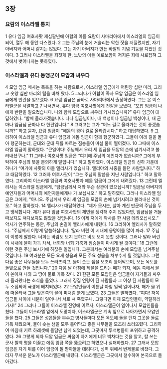 ## 3장
### 요람의 이스라엘 통치
1 유다 임금 여호사팟 제십팔년에 아합의 아들 요람이 사마리아에서 이스라엘의 임금이 되어, 열두 해 동안 다스렸다.
2 그는 주님의 눈에 거슬리는 악한 짓을 저질렀지만, 자기 아버지와 어머니 같지는 않았다. 그는 자기 아버지가 만든 바알의 기념 기둥을 치웠던 것이다.
3 그러나 이스라엘을 죄짓게 한, 느밧의 아들 예로보암이 저지른 죄에 사로잡혀 그것에서 벗어나지는 못하였다.
### 이스라엘과 유다 동맹군이 모압과 싸우다
4 모압 임금 메사는 목축을 하는 사람으로서, 이스라엘 임금에게 어린양 십만 마리, 그리고 숫양 십만 마리의 털을 바쳐 왔다.
5 그러다가 아합이 죽자 모압 임금은 이스라엘 임금에게 반란을 일으켰다.
6 요람 임금은 곧바로 사마리아에서 출정하였다. 그는 온 이스라엘군을 사열하고
7 나서면서, 유다 임금 여호사팟에게 전갈을 보냈다. “모압 임금이 나에게 반란을 일으켰습니다. 나와 함께 모압으로 싸우러 가시겠습니까?” 유다 임금이 대답하였다. “함께 올라가겠습니다. 나나 임금님이나, 내 백성이나 임금님 백성이나, 내 군마나 임금님 군마나 다 한편입니다.”
8 그러고는 그가 “어느 길로 올라가는 것이 좋겠습니까?” 하고 묻자, 요람 임금이 “에돔의 광야 길로 올라갑시다.” 하고 대답하였다.
9 그리하여 이스라엘 임금과 유다 임금과 에돔 임금이 함께 행군하였다. 그들이 이레 길을 돌아 행군하는데, 군대와 군대 뒤를 따르는 짐승들이 마실 물이 떨어졌다.
10 그때에 이스라엘 임금이 말하였다. “큰일이다! 주님께서 우리 세 임금을 모압의 손에 넘기시려고 불러내셨구나.”
11 그러나 여호사팟 임금은 “여기에 주님의 예언자가 없습니까? 그에게 부탁하여 주님의 뜻을 문의하게 말입니다.” 하고 말하였다. 이스라엘 임금의 신하 가운데 하나가 “여기에 사팟의 아들 엘리사가 있습니다. 엘리야의 시중을 들던 사람입니다.” 하고 대답하였다.
12 그러자 여호사팟이 “그는 주님의 말씀을 지닌 사람입니다.” 하고 말하였다. 그리하여 이스라엘 임금과 여호사팟과 에돔 임금이 그에게 내려갔다.
13 그런데 엘리사는 이스라엘 임금에게, “임금님께서 저와 무슨 상관이 있으십니까? 임금님 아버지의 예언자들과 어머니의 예언자들에게나 가 보십시오.” 하고 말하였다. 그러나 이스라엘 임금은 그에게, “아니오. 주님께서 우리 세 임금을 모압의 손에 넘기시려고 불러내신 것이오.” 하고 말하였다.
14 엘리사가 대답하였다. “제가 모시는, 살아 계신 만군의 주님을 두고 맹세합니다. 제가 유다 임금 여호사팟의 체면을 생각해 주지 않았다면, 임금님을 거들떠보지도 쳐다보지도 않았을 것입니다.
15 이제 저에게 악사를 한 사람 데려오십시오.” 악사가 연주하는 동안, 주님의 손길이 엘리사에게 내렸다.
16 그리하여 엘리사가 말하였다. “주님께서 이렇게 말씀하십니다. ‘말라 버린 이 시내에 웅덩이를 많이 파라.
17 주님이 이렇게 말한다. 너희는 바람도 보지 못하고 비도 보지 못할 것이다. 그러나 말라 버린 이 시내에 물이 가득 차서, 너희와 너희 가축과 짐승들이 마시게 될 것이다.’
18 그런데 이런 것은 주님 보시기에 하찮은 일입니다. 그분께서는 여러분의 손에 모압을 넘겨주실 것입니다.
19 여러분은 모든 요새 성읍과 모든 주요 성읍을 쳐부수게 될 것입니다. 그런 다음 좋은 나무들을 모두 쓰러뜨리고, 물이 솟는 샘을 모조리 틀어막으며, 모든 옥토를 돌밭으로 만들 것입니다.”
20 다음 날 아침에 제물을 드리는 때가 되자, 에돔 쪽에서 물이 쏟아져 나와 그 땅이 물로 가득 찼다.
21 한편 모든 모압인은 임금들이 자기들과 싸우러 올라왔다는 소식을 들었다. 그래서 징집 연령이 된 사람들과 그 이상 된 사람들이 모두 소집되어 국경에 배치되었다.
22 모압인들이 이튿날 아침 일찍 일어나자, 해가 물 위에 떠올라서 그들 맞은쪽의 물이 피처럼 붉게 보였다.
23 그들은 말하였다. “피다! 저쪽 임금들 사이에 내분이 일어나서 서로 쳐 죽였구나. 그렇다면 이제 모압인들아, 약탈하러 가자!”
24 그러나 그들이 이스라엘 진영에 이르자, 이스라엘군이 일어나서 모압인들을 쳤다. 그들이 이스라엘 앞에서 도망치자, 이스라엘군은 계속 앞으로 나아가면서 모압인들을 쳤다.
25 그들은 성읍들을 부수고 병사들마다 모든 옥토에 돌을 던져 그곳을 돌로 가득 채웠으며, 물이 솟는 샘을 모두 틀어막고 좋은 나무들을 모조리 쓰러뜨렸다. 그리하여 마침내 키르 하레셋에 돌담만 남게 되었는데, 그곳마저 투석병들이 포위하고 공격하였다.
26 그렇게 되자 모압 임금은 싸움이 자기에게 너무 벅차다는 것을 알고, 칼 쓰는 군사 칠백 명을 이끌고 에돔 임금 쪽을 뚫으려고 하였으나 실패하였다.
27 그래서 모압 임금은 자기 뒤를 이어 임금이 될 맏아들을 데려다가, 성벽 위에서 번제물로 바쳤다. 그러자 무서운 분노가 이스라엘군에 내렸다. 이스라엘군은 그곳에서 철수하여 본국으로 돌아갔다.
